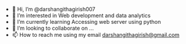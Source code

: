 - 👋 Hi, I’m @darshangithagirish007
- 👀 I’m interested in Web development and data analytics
- 🌱 I’m currently learning Accessing web server using python 
- 💞️ I’m looking to collaborate on ...
- 📫 How to reach me using my email darshangithagirish@gmail.com 

<!---
darshangithagirish007/darshangithagirish007 is a ✨ special ✨ repository because its `README.md` (this file) appears on your GitHub profile.
You can click the Preview link to take a look at your changes.
--->

